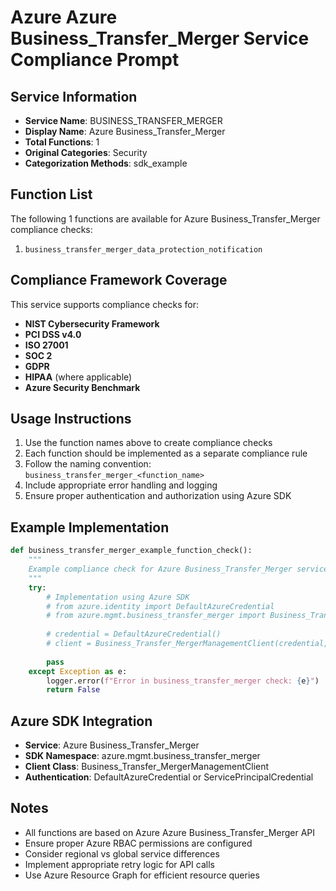 # Azure Azure Business_Transfer_Merger Service Compliance Prompt

## Service Information
- **Service Name**: BUSINESS_TRANSFER_MERGER
- **Display Name**: Azure Business_Transfer_Merger
- **Total Functions**: 1
- **Original Categories**: Security
- **Categorization Methods**: sdk_example

## Function List
The following 1 functions are available for Azure Business_Transfer_Merger compliance checks:

1. `business_transfer_merger_data_protection_notification`


## Compliance Framework Coverage
This service supports compliance checks for:
- **NIST Cybersecurity Framework**
- **PCI DSS v4.0**
- **ISO 27001**
- **SOC 2**
- **GDPR**
- **HIPAA** (where applicable)
- **Azure Security Benchmark**

## Usage Instructions
1. Use the function names above to create compliance checks
2. Each function should be implemented as a separate compliance rule
3. Follow the naming convention: `business_transfer_merger_<function_name>`
4. Include appropriate error handling and logging
5. Ensure proper authentication and authorization using Azure SDK

## Example Implementation
```python
def business_transfer_merger_example_function_check():
    """
    Example compliance check for Azure Business_Transfer_Merger service
    """
    try:
        # Implementation using Azure SDK
        # from azure.identity import DefaultAzureCredential
        # from azure.mgmt.business_transfer_merger import Business_Transfer_MergerManagementClient
        
        # credential = DefaultAzureCredential()
        # client = Business_Transfer_MergerManagementClient(credential, subscription_id)
        
        pass
    except Exception as e:
        logger.error(f"Error in business_transfer_merger check: {e}")
        return False
```

## Azure SDK Integration
- **Service**: Azure Business_Transfer_Merger
- **SDK Namespace**: azure.mgmt.business_transfer_merger
- **Client Class**: Business_Transfer_MergerManagementClient
- **Authentication**: DefaultAzureCredential or ServicePrincipalCredential

## Notes
- All functions are based on Azure Azure Business_Transfer_Merger API
- Ensure proper Azure RBAC permissions are configured
- Consider regional vs global service differences
- Implement appropriate retry logic for API calls
- Use Azure Resource Graph for efficient resource queries
